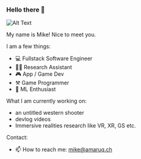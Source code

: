 ### Hello there 👋

![Alt Text](https://media.giphy.com/media/xTiIzJSKB4l7xTouE8/giphy.gif?cid=ecf05e4703kbxpvzaomubrex2ugmh8sn7bw3cs49anp7mt9g&rid=giphy.gif&ct=g)

My name is Mike! Nice to meet you.

I am a few things:

- 💻 Fullstack Software Engineer
- 👨‍🎓 Research Assistant
- 🎮 App / Game Dev
- ⚒️ Game Programmer
- 🧠 ML Enthusiast

What I am currently working on:
- an untitled western shooter
- devlog videos
- Immersive realities research like VR, XR, GS etc.

Contact:
- 📫 How to reach me: mike@amaruq.ch

